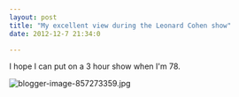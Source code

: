 ```yaml
---
layout: post
title: "My excellent view during the Leonard Cohen show"
date: 2012-12-7 21:34:0

---
```


I hope I can put on a 3 hour show when I'm 78.



![blogger-image-857273359.jpg][1]

   [1]: https://lh6.googleusercontent.com/-gFa_RZrirTk/UMKnBxQkDfI/AAAAAAAAErQ/wjmfJGnmayQ/s640/blogger-image-857273359.jpg
